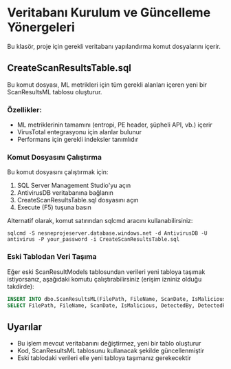 # Veritabanı Kurulum ve Güncelleme Yönergeleri

Bu klasör, proje için gerekli veritabanı yapılandırma komut dosyalarını içerir.

## CreateScanResultsTable.sql

Bu komut dosyası, ML metrikleri için tüm gerekli alanları içeren yeni bir ScanResultsML tablosu oluşturur.

### Özellikler:
- ML metriklerinin tamamını (entropi, PE header, şüpheli API, vb.) içerir
- VirusTotal entegrasyonu için alanlar bulunur
- Performans için gerekli indeksler tanımlıdır

### Komut Dosyasını Çalıştırma

Bu komut dosyasını çalıştırmak için:

1. SQL Server Management Studio'yu açın
2. AntivirusDB veritabanına bağlanın
3. CreateScanResultsTable.sql dosyasını açın
4. Execute (F5) tuşuna basın

Alternatif olarak, komut satırından sqlcmd aracını kullanabilirsiniz:

```
sqlcmd -S nesneprojeserver.database.windows.net -d AntivirusDB -U antivirus -P your_password -i CreateScanResultsTable.sql
```

### Eski Tablodan Veri Taşıma

Eğer eski ScanResultModels tablosundan verileri yeni tabloya taşımak istiyorsanız, aşağıdaki komutu çalıştırabilirsiniz (erişim izniniz olduğu takdirde):

```sql
INSERT INTO dbo.ScanResultsML(FilePath, FileName, ScanDate, IsMalicious, DetectedBy, DetectedPatterns)
SELECT FilePath, FileName, ScanDate, IsMalicious, DetectedBy, DetectedPatterns FROM dbo.ScanResultModels;
```

## Uyarılar

- Bu işlem mevcut veritabanını değiştirmez, yeni bir tablo oluşturur
- Kod, ScanResultsML tablosunu kullanacak şekilde güncellenmiştir
- Eski tablodaki verileri elle yeni tabloya taşımanız gerekecektir 